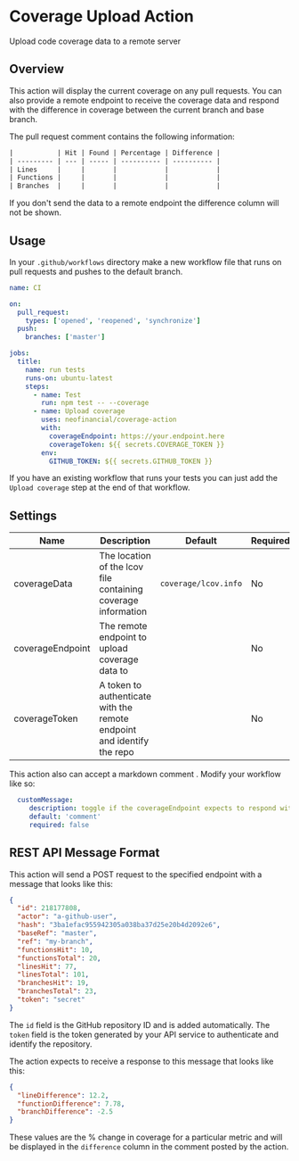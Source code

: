 # Coverage Upload Action

Upload code coverage data to a remote server

## Overview

This action will display the current coverage on any pull requests. You can also provide a remote endpoint to receive the coverage data and respond with the difference in coverage between the current branch and base branch.

The pull request comment contains the following information:

```txt
|           | Hit | Found | Percentage | Difference |
| --------- | --- | ----- | ---------- | ---------- |
| Lines     |     |       |            |            |
| Functions |     |       |            |            |
| Branches  |     |       |            |            |
```

If you don't send the data to a remote endpoint the difference column will not be shown.

## Usage

In your `.github/workflows` directory make a new workflow file that runs on pull requests and pushes to the default branch.

```yml
name: CI

on:
  pull_request:
    types: ['opened', 'reopened', 'synchronize']
  push:
    branches: ['master']

jobs:
  title:
    name: run tests
    runs-on: ubuntu-latest
    steps:
      - name: Test
        run: npm test -- --coverage
      - name: Upload coverage
        uses: neofinancial/coverage-action
        with:
          coverageEndpoint: https://your.endpoint.here
          coverageToken: ${{ secrets.COVERAGE_TOKEN }}
        env:
          GITHUB_TOKEN: ${{ secrets.GITHUB_TOKEN }}
```

If you have an existing workflow that runs your tests you can just add the `Upload coverage` step at the end of that workflow.

## Settings

| Name             | Description                                                                             | Default              | Required |
| ---------------- | --------------------------------------------------------------------------------------- | -------------------- | -------- |
| coverageData     | The location of the lcov file containing coverage information                           | `coverage/lcov.info` | No       |
| coverageEndpoint | The remote endpoint to upload coverage data to                                          |                      | No       |
| coverageToken    | A token to authenticate with the remote endpoint and identify the repo                  |                      | No       |

This action also can accept a markdown comment . Modify your workflow like so:

```yml
  customMessage:
     description: toggle if the coverageEndpoint expects to respond with the custom message or just the difference
     default: 'comment'
     required: false
```

## REST API Message Format

This action will send a POST request to the specified endpoint with a message that looks like this:

```json
{
  "id": 218177808,
  "actor": "a-github-user",
  "hash": "3ba1efac955942305a038ba37d25e20b4d2092e6",
  "baseRef": "master",
  "ref": "my-branch",
  "functionsHit": 10,
  "functionsTotal": 20,
  "linesHit": 77,
  "linesTotal": 101,
  "branchesHit": 19,
  "branchesTotal": 23,
  "token": "secret"
}
```

The `id` field is the GitHub repository ID and is added automatically. The `token` field is the token generated by your API service to authenticate and identify the repository.

The action expects to receive a response to this message that looks like this:

```json
{
  "lineDifference": 12.2,
  "functionDifference": 7.78,
  "branchDifference": -2.5
}
```

These values are the % change in coverage for a particular metric and will be displayed in the `difference` column in the comment posted by the action.
